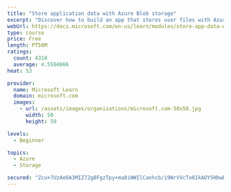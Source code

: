 ```yaml
---
title: "Store application data with Azure Blob storage"
excerpt: "Discover how to build an app that stores user files with Azure Blob storage, use Blob storage in a web app, and use the Azure Storage SDK for .NET Core."
webUrl: https://docs.microsoft.com/en-us/learn/modules/store-app-data-with-azure-blob-storage/
type: course
price: Free
length: PT50M
ratings:
  count: 4318
  average: 4.5504866
heat: 53

provider:
  name: Microsoft Learn
  domain: microsoft.com
  images:
    - url: /assets/images/organizations/microsoft.com-50x50.jpg
      width: 50
      height: 50

levels:
  - Beginner

topics:
  - Azure
  - Storage

secured: "Zcu+7UzAeOA3MIZ72gBFgzTpy+ma8iWWIlCanhcb/i9WrVVcTo0IkAOY5HbwBUFc6r0XlP3Cibno5Xi9dRnrGBGhUWiP11vsj2hKzPNB5mt8W8l1TW48Fx51IVckBdwk0ULz1FOapKBci//FAxB/OuG4E7YlwK+II3uHnvOFG4LTSq0Dw9cFFh6Al//bZGX4UzGPrNVU+seEDD5qlu3Q/lzwR+xtQFghY0POwd43c+nSAXm0b6NGynZb826xy2HZGnRqBwwVXNFMHbYPo+8YvtMvI+HWwOoG0CKbfppFhvVf7LF1D4gFi5kTfZt+YCntTc6cgyBisfhXfvzZl9VHnUrJCrTMXiayLHKgcvet+DuhgIQvZVjPPikmmacaoL3Oid2Q02YrcNfkh0VYewc9sWvwkX6mZ6WSBTd7h6oSe6Q=;k/3A69qfpUO0Tpvvts8qmg=="
---
```


